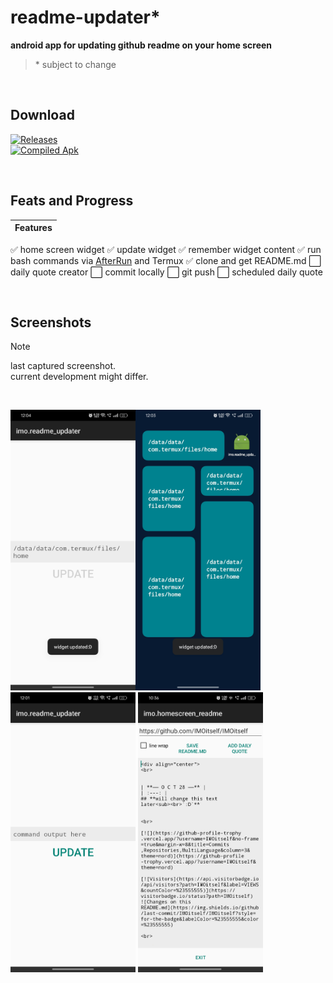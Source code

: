 # readme-updater*
**android app for updating github readme on your home screen**

> \* subject to change

<br>

## Download

[![Releases](https://img.shields.io/badge/Releases-coming%20soon-blue?style=for-the-badge)](https://github.com/IMOitself/readme-updater/releases)
<br>
[![Compiled Apk](https://img.shields.io/badge/compiled.apk-blue?style=for-the-badge)](https://github.com/IMOitself/readme-updater/blob/master/compiled.apk)

<br>

## Feats and Progress

| Features |
| --- |
✅ home screen widget
✅ update widget
✅ remember widget content
✅ run bash commands via [AfterRun](https://github.com/IMOitself/AfterRun/tree/966e6317eba59add8cb193e976b77d6ca439bd8c) and Termux
✅ clone and get README.md
⬜ daily quote creator
⬜ commit locally
⬜ git push
⬜ scheduled daily quote 

<br>

## Screenshots

> [!NOTE]
> last captured screenshot. <br>
> current development might differ.

<br>

<img src="assets/ss1.jpg" width="200"><img src="assets/ss2.jpg" width="200">
<img src="assets/ss3.jpg" width="200">
<img src="assets/ss4.jpg" width="200">
